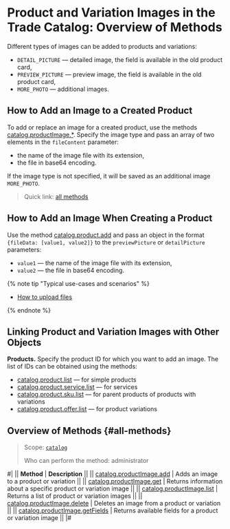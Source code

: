 # Product and Variation Images in the Trade Catalog: Overview of Methods

Different types of images can be added to products and variations:
- `DETAIL_PICTURE` — detailed image, the field is available in the old product card,
- `PREVIEW_PICTURE` — preview image, the field is available in the old product card,
- `MORE_PHOTO` — additional images.

## How to Add an Image to a Created Product

To add or replace an image for a created product, use the methods [catalog.productImage.*](#all-methods). Specify the image type and pass an array of two elements in the `fileContent` parameter:
- the name of the image file with its extension,
- the file in base64 encoding.

If the image type is not specified, it will be saved as an additional image `MORE_PHOTO`.

> Quick link: [all methods](#all-methods)

## How to Add an Image When Creating a Product

Use the method [catalog.product.add](../product/catalog-product-add.md) and pass an object in the format `{fileData: [value1, value2]}` to the `previewPicture` or `detailPicture` parameters:
- `value1` — the name of the image file with its extension,
- `value2` — the file in base64 encoding.

{% note tip "Typical use-cases and scenarios" %}

- [How to upload files](../../files/how-to-upload-files.md)

{% endnote %}

## Linking Product and Variation Images with Other Objects

**Products.** Specify the product ID for which you want to add an image. The list of IDs can be obtained using the methods:
- [catalog.product.list](../product/catalog-product-list.md) — for simple products
- [catalog.product.service.list](../product/service/catalog-product-service-list.md) — for services
- [catalog.product.sku.list](../product/sku/catalog-product-sku-list.md) — for parent products of products with variations
- [catalog.product.offer.list](../product/offer/catalog-product-offer-list.md) — for product variations

## Overview of Methods {#all-methods}

> Scope: [`catalog`](../../scopes/permissions.md)
>
> Who can perform the method: administrator

#|
|| **Method** | **Description** ||
|| [catalog.productImage.add](./catalog-product-image-add.md) | Adds an image to a product or variation ||
|| [catalog.productImage.get](./catalog-product-image-get.md) | Returns information about a specific product or variation image ||
|| [catalog.productImage.list](./catalog-product-image-list.md) | Returns a list of product or variation images ||
|| [catalog.productImage.delete](./catalog-product-image-delete.md) | Deletes an image from a product or variation ||
|| [catalog.productImage.getFields](./catalog-product-image-get-fields.md) | Returns available fields for a product or variation image ||
|#